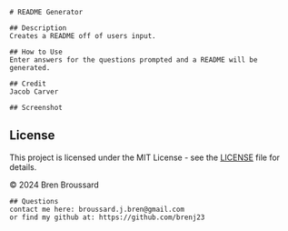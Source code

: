 
    # README Generator
    
    ## Description
    Creates a README off of users input.
    
    ## How to Use
    Enter answers for the questions prompted and a README will be generated.

    ## Credit
    Jacob Carver

    ## Screenshot
    

    
## License

This project is licensed under the MIT License - see the [LICENSE](LICENSE) file for details.

© 2024 Bren Broussard


    ## Questions
    contact me here: broussard.j.bren@gmail.com
    or find my github at: https://github.com/brenj23

    
